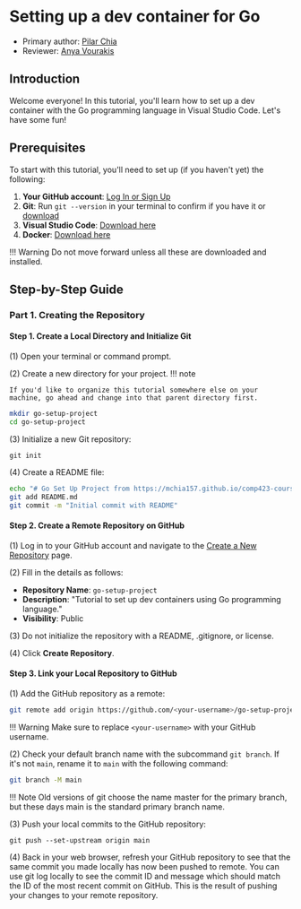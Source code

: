# Setting up a dev container for Go

* Primary author: [Pilar Chia](https://github.com/mchia157)
* Reviewer: [Anya Vourakis](https://github.com/v-anya)

## Introduction
Welcome everyone! In this tutorial, you'll learn how to set up a dev container with the Go programming language in Visual Studio Code. Let's have some fun!

## Prerequisites 
To start with this tutorial, you'll need to set up (if you haven't yet) the following:

1. **Your GitHub account**: [Log In or Sign Up](https://github.com/)
2. **Git**: Run `git --version` in your terminal to confirm if you have it or [download](https://git-scm.com/book/en/v2/Getting-Started-Installing-Git)
3. **Visual Studio Code**: [Download here](https://code.visualstudio.com/)
4. **Docker**: [Download here](https://www.docker.com/products/docker-desktop/)

!!! Warning 
    Do not move forward unless all these are downloaded and installed. 

## Step-by-Step Guide

### Part 1. Creating the Repository
#### Step 1. Create a Local Directory and Initialize Git

(1) Open your terminal or command prompt.

(2) Create a new directory for your project. 
!!! note

    If you'd like to organize this tutorial somewhere else on your machine, go ahead and change into that parent directory first.

    
```bash
mkdir go-setup-project
cd go-setup-project
```

(3) Initialize a new Git repository:

`git init`

(4) Create a README file:

```bash
echo "# Go Set Up Project from https://mchia157.github.io/comp423-course-notes/tutorials/go-setup/" > README.md
git add README.md
git commit -m "Initial commit with README"
```
#### Step 2. Create a Remote Repository on GitHub
(1) Log in to your GitHub account and navigate to the [Create a New Repository](https://github.com/new) page.

(2) Fill in the details as follows:

* __Repository Name__: `go-setup-project`
* __Description__: "Tutorial to set up dev containers using Go programming language."
* __Visibility__: Public

(3) Do not initialize the repository with a README, .gitignore, or license.

(4) Click **Create Repository**.
#### Step 3. Link your Local Repository to GitHub
(1) Add the GitHub repository as a remote:

```bash
git remote add origin https://github.com/<your-username>/go-setup-project.git
```
!!! Warning
    Make sure to replace `<your-username>` with your GitHub username.

(2) Check your default branch name with the subcommand `git branch`. If it's not `main`, rename it to `main` with the following command:
```bash
git branch -M main
```
!!! Note
    Old versions of git choose the name master for the primary branch, but these days main is the standard primary branch name.

(3) Push your local commits to the GitHub repository:

`git push --set-upstream origin main`

(4) Back in your web browser, refresh your GitHub repository to see that the same commit you made locally has now been pushed to remote. You can use git log locally to see the commit ID and message which should match the ID of the most recent commit on GitHub. This is the result of pushing your changes to your remote repository.
